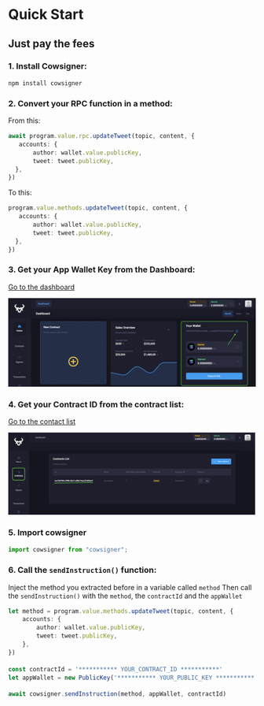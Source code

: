 # Quick Start

## Just pay the fees
### 1. Install Cowsigner:
```bash
npm install cowsigner
```

### 2. Convert your RPC function in a method:
From this:

```ts
await program.value.rpc.updateTweet(topic, content, {
   accounts: {
       author: wallet.value.publicKey,
       tweet: tweet.publicKey,
  },
})
```
To this:
```ts
program.value.methods.updateTweet(topic, content, {
   accounts: {
       author: wallet.value.publicKey,
       tweet: tweet.publicKey,
  },
})
```

### 3. Get your App Wallet Key from the Dashboard:
[Go to the dashboard](https://app.cowsigner.com/dashboard)

![Get public key](./.vitepress/assets/howToGetPubkey.png)

### 4. Get your Contract ID from the contract list:
[Go to the contact list](https://app.cowsigner.com/contracts/contract-list)

![Get contact id](./.vitepress/assets/howToGetContractId.png)

### 5. Import cowsigner
``` ts
import cowsigner from "cowsigner";
```

### 6. Call the `sendInstruction()` function:

Inject the method you extracted before in a variable called `method`
Then call the `sendInstruction()` with the `method`, the `contractId` and the `appWallet`

``` ts
let method = program.value.methods.updateTweet(topic, content, {
    accounts: {
        author: wallet.value.publicKey,
        tweet: tweet.publicKey,
    },
})

const contractId = '*********** YOUR_CONTRACT_ID ***********'
let appWallet = new PublicKey('*********** YOUR_PUBLIC_KEY ***********');

await cowsigner.sendInstruction(method, appWallet, contractId)
```